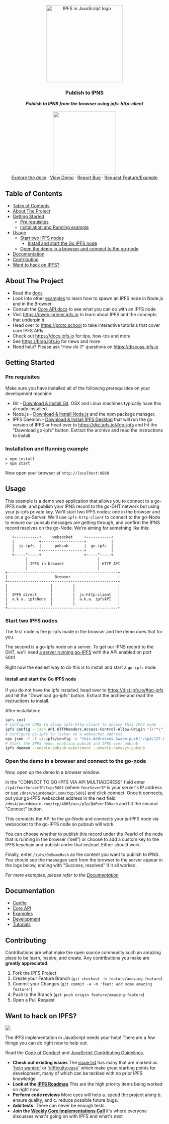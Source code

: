 <p align="center">
  <a href="https://js.ipfs.io" title="JS IPFS">
    <img src="https://ipfs.io/ipfs/Qme6KJdKcp85TYbLxuLV7oQzMiLremD7HMoXLZEmgo6Rnh/js-ipfs-sticker.png" alt="IPFS in JavaScript logo" width="244" />
  </a>
</p>

<h3 align="center"><b>Publish to IPNS</b></h3>

<p align="center">
  <b><i>Publish to IPNS from the browser using ipfs-http-client</i></b>
  <br />
  <br />
  <img src="https://raw.githubusercontent.com/jlord/forkngo/gh-pages/badges/cobalt.png" width="200">
  <br>
  <a href="https://github.com/ipfs/js-ipfs/tree/master/docs">Explore the docs</a>
  ·
  <a href="https://codesandbox.io/">View Demo</a>
  ·
  <a href="https://github.com/ipfs-examples/js-ipfs-examples/issues">Report Bug</a>
  ·
  <a href="https://github.com/ipfs-examples/js-ipfs-examples/issues">Request Feature/Example</a>
</p>

## Table of Contents

- [Table of Contents](#table-of-contents)
- [About The Project](#about-the-project)
- [Getting Started](#getting-started)
  - [Pre requisites](#pre-requisites)
  - [Installation and Running example](#installation-and-running-example)
- [Usage](#usage)
  - [Start two IPFS nodes](#start-two-ipfs-nodes)
    - [Install and start the Go IPFS node](#install-and-start-the-go-ipfs-node)
  - [Open the demo in a browser and connect to the go-node](#open-the-demo-in-a-browser-and-connect-to-the-go-node)
- [Documentation](#documentation)
- [Contributing](#contributing)
- [Want to hack on IPFS?](#want-to-hack-on-ipfs)

## About The Project

- Read the [docs](https://github.com/ipfs/js-ipfs/tree/master/docs)
- Look into other [examples](https://github.com/ipfs-examples/js-ipfs-examples) to learn how to spawn an IPFS node in Node.js and in the Browser
- Consult the [Core API docs](https://github.com/ipfs/js-ipfs/tree/master/docs/core-api) to see what you can do with an IPFS node
- Visit https://dweb-primer.ipfs.io to learn about IPFS and the concepts that underpin it
- Head over to https://proto.school to take interactive tutorials that cover core IPFS APIs
- Check out https://docs.ipfs.io for tips, how-tos and more
- See https://blog.ipfs.io for news and more
- Need help? Please ask 'How do I?' questions on https://discuss.ipfs.io

## Getting Started

### Pre requisites

Make sure you have installed all of the following prerequisites on your development machine:

- Git - [Download & Install Git](https://git-scm.com/downloads). OSX and Linux machines typically have this already installed.
- Node.js - [Download & Install Node.js](https://nodejs.org/en/download/) and the npm package manager.
- IPFS Daemon - [Download & Install IPFS Desktop](https://docs.ipfs.io/install/ipfs-desktop/) that will run the go version of IPFS or head over to https://dist.ipfs.io/#go-ipfs and hit the "Download go-ipfs" button. Extract the archive and read the instructions to install.

### Installation and Running example

```console
> npm install
> npm start
```

Now open your browser at `http://localhost:8888`

## Usage

This example is a demo web application that allows you to connect to a go-IPFS node, and publish your IPNS record to the go-DHT network but using your js-ipfs private key. We'll start two IPFS nodes; one in the browser and one on a go-Server. We'll use `ipfs-http-client` to connect to the go-Node to ensure our pubsub messages are getting through, and confirm the IPNS record resolves on the go-Node. We're aiming for something like this:

```
   +-----------+     websocket     +-----------+
   |           +------------------->           |
   |  js-ipfs  |      pubsub       |  go-ipfs  |
   |           <-------------------+           |
   +-----^-----+                   +-----^-----+
         |                               |
         | IPFS in browser               | HTTP API
         |                               |
+-------------------------------------------------+
|                     Browser                     |
+-------------------------------------------------+
|                   |         |                   |
|                   |         |                   |
|  IPFS direct      |         |  js-http-client   |
|  a.k.a. ipfsNode  |         |  a.k.a. ipfsAPI   |
|                   |         |                   |
+-------------------------------------------------+
```

### Start two IPFS nodes

The first node is the js-ipfs made in the browser and the demo does that for you.

The second is a go-ipfs node on a server. To get our IPNS record to the DHT, we'll need [a server running go-IPFS](https://blog.ipfs.io/22-run-ipfs-on-a-vps/) with the API enabled on port 5001.

Right now the easiest way to do this is to install and start a `go-ipfs` node.

#### Install and start the Go IPFS node

If you do not have the ipfs installed, head over to https://dist.ipfs.io/#go-ipfs and hit the "Download go-ipfs" button. Extract the archive and read the instructions to install.

After installation:

```sh
ipfs init
# Configure CORS to allow ipfs-http-client to access this IPFS node
ipfs config --json API.HTTPHeaders.Access-Control-Allow-Origin "[\"*\"]"
# Configure go-ipfs to listen on a websocket address
npx json -I -f ~/.ipfs/config -e "this.Addresses.Swarm.push('/ip4/127.0.0.1/tcp/4003/ws')"
# Start the IPFS node, enabling pubsub and IPNS over pubsub
ipfs daemon --enable-pubsub-experiment --enable-namesys-pubsub
```

### Open the demo in a browser and connect to the go-node

Now, open up the demo in a browser window.

In the "CONNECT TO GO-IPFS VIA API MULTIADDRESS" field enter `/ip4/YourServerIP/tcp/5001` (where `YourSeverIP` is your server's IP address or use `/dns4/yourdomain.com/tcp/5001`) and click connect. Once it connects, put your go-IPFS websocket address in the next field `/dns4/yourdomain.com/tcp/4003/wss/p2p/QmPeerIDHash` and hit the second "Connect" button.

This connects the API to the go-Node and connects your js-IPFS node via websocket to the go-IPFS node so pubsub will work.

You can choose whether to publish this record under the PeerId of the node that is running in the browser ('self') or choose to add a custom key to the IPFS keychain and publish under that instead. Either should work.

Finally, enter `/ipfs/QmSomeHash` as the content you want to publish to IPNS. You should see the messages sent from the browser to the server appear in the logs below, ending with "Success, resolved" if it all worked.

_For more examples, please refer to the [Documentation](#documentation)_

## Documentation

- [Config](https://docs.ipfs.io/)
- [Core API](https://github.com/ipfs/js-ipfs/tree/master/docs/core-api)
- [Examples](https://github.com/ipfs-examples/js-ipfs-examples)
- [Development](https://github.com/ipfs/js-ipfs/blob/master/docs/DEVELOPMENT.md)
- [Tutorials](https://proto.school)

## Contributing

Contributions are what make the open source community such an amazing place to be learn, inspire, and create. Any contributions you make are **greatly appreciated**.

1. Fork the IPFS Project
2. Create your Feature Branch (`git checkout -b feature/amazing-feature`)
3. Commit your Changes (`git commit -a -m 'feat: add some amazing feature'`)
4. Push to the Branch (`git push origin feature/amazing-feature`)
5. Open a Pull Request

## Want to hack on IPFS?

[![](https://cdn.rawgit.com/jbenet/contribute-ipfs-gif/master/img/contribute.gif)](https://github.com/ipfs/community/blob/master/CONTRIBUTING.md)

The IPFS implementation in JavaScript needs your help! There are a few things you can do right now to help out:

Read the [Code of Conduct](https://github.com/ipfs/community/blob/master/code-of-conduct.md) and [JavaScript Contributing Guidelines](https://github.com/ipfs/community/blob/master/CONTRIBUTING_JS.md).

- **Check out existing issues** The [issue list](https://github.com/ipfs/js-ipfs/issues) has many that are marked as ['help wanted'](https://github.com/ipfs/js-ipfs/issues?q=is%3Aissue+is%3Aopen+sort%3Aupdated-desc+label%3A%22help+wanted%22) or ['difficulty:easy'](https://github.com/ipfs/js-ipfs/issues?q=is%3Aissue+is%3Aopen+sort%3Aupdated-desc+label%3Adifficulty%3Aeasy) which make great starting points for development, many of which can be tackled with no prior IPFS knowledge
- **Look at the [IPFS Roadmap](https://github.com/ipfs/roadmap)** This are the high priority items being worked on right now
- **Perform code reviews** More eyes will help
  a. speed the project along
  b. ensure quality, and
  c. reduce possible future bugs.
- **Add tests**. There can never be enough tests.
- **Join the [Weekly Core Implementations Call](https://github.com/ipfs/team-mgmt/issues/992)** it's where everyone discusses what's going on with IPFS and what's next
